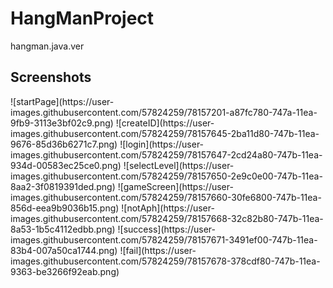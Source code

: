 # HangManProject
hangman.java.ver

Screenshots
-----------

<div>
![startPage](https://user-images.githubusercontent.com/57824259/78157201-a87fc780-747a-11ea-9fb9-3113e3bf02c9.png)
![createID](https://user-images.githubusercontent.com/57824259/78157645-2ba11d80-747b-11ea-9676-85d36b6271c7.png)
![login](https://user-images.githubusercontent.com/57824259/78157647-2cd24a80-747b-11ea-934d-00583ec25ce0.png)
![selectLevel](https://user-images.githubusercontent.com/57824259/78157650-2e9c0e00-747b-11ea-8aa2-3f0819391ded.png)
![gameScreen](https://user-images.githubusercontent.com/57824259/78157660-30fe6800-747b-11ea-856d-eea9b9036b15.png)
![notAph](https://user-images.githubusercontent.com/57824259/78157668-32c82b80-747b-11ea-8a53-1b5c4112edbb.png)
![success](https://user-images.githubusercontent.com/57824259/78157671-3491ef00-747b-11ea-83b4-007a50ca1744.png)
![fail](https://user-images.githubusercontent.com/57824259/78157678-378cdf80-747b-11ea-9363-be3266f92eab.png)
</div>

